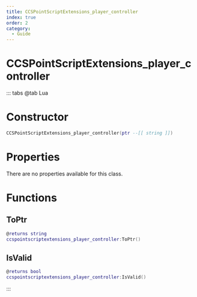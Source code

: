 ```yaml
---
title: CCSPointScriptExtensions_player_controller
index: true
order: 2
category:
  - Guide
---
```


# CCSPointScriptExtensions_player_controller

::: tabs
@tab Lua
# Constructor
```lua
CCSPointScriptExtensions_player_controller(ptr --[[ string ]])
```
# Properties
There are no properties available for this class.
# Functions
## ToPtr
```lua
@returns string
ccspointscriptextensions_player_controller:ToPtr()
```
## IsValid
```lua
@returns bool
ccspointscriptextensions_player_controller:IsValid()
```

:::